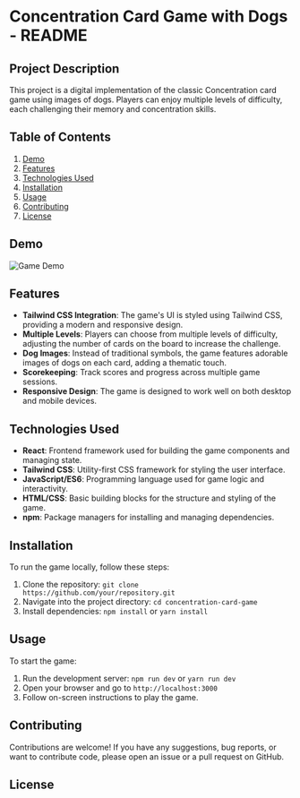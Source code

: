 # Concentration Card Game with Dogs - README

## Project Description
This project is a digital implementation of the classic Concentration card game using images of dogs. Players can enjoy multiple levels of difficulty, each challenging their memory and concentration skills.

## Table of Contents
1. [Demo](#demo)
2. [Features](#features)
3. [Technologies Used](#technologies-used)
4. [Installation](#installation)
5. [Usage](#usage)
6. [Contributing](#contributing)
7. [License](#license)

## Demo
![Game Demo](https://i.ibb.co/3pD3vRn/Screenshot-2024-06-15-124257.png)


## Features
- **Tailwind CSS Integration**: The game's UI is styled using Tailwind CSS, providing a modern and responsive design.
- **Multiple Levels**: Players can choose from multiple levels of difficulty, adjusting the number of cards on the board to increase the challenge.
- **Dog Images**: Instead of traditional symbols, the game features adorable images of dogs on each card, adding a thematic touch.
- **Scorekeeping**: Track scores and progress across multiple game sessions.
- **Responsive Design**: The game is designed to work well on both desktop and mobile devices.

## Technologies Used
- **React**: Frontend framework used for building the game components and managing state.
- **Tailwind CSS**: Utility-first CSS framework for styling the user interface.
- **JavaScript/ES6**: Programming language used for game logic and interactivity.
- **HTML/CSS**: Basic building blocks for the structure and styling of the game.
- **npm**: Package managers for installing and managing dependencies.

## Installation
To run the game locally, follow these steps:
1. Clone the repository: `git clone https://github.com/your/repository.git`
2. Navigate into the project directory: `cd concentration-card-game`
3. Install dependencies: `npm install` or `yarn install`

## Usage
To start the game:
1. Run the development server: `npm run dev` or `yarn run dev`
2. Open your browser and go to `http://localhost:3000`
3. Follow on-screen instructions to play the game.

## Contributing
Contributions are welcome! If you have any suggestions, bug reports, or want to contribute code, please open an issue or a pull request on GitHub.

## License
